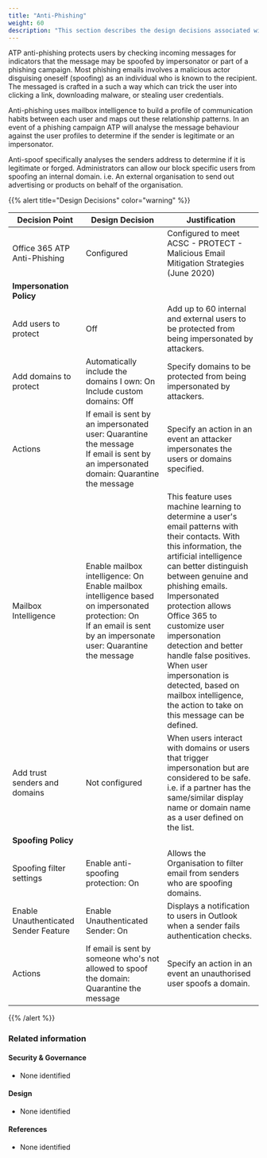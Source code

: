 ```yaml
---
title: "Anti-Phishing"
weight: 60
description: "This section describes the design decisions associated with Anti-Phishing Microsoft 365 security features for system(s) built using ASD's Blueprint for Secure Cloud."
---
```


ATP anti-phishing protects users by checking incoming messages for indicators that the message may be spoofed by impersonator or part of a phishing campaign. Most phishing emails involves a malicious actor disguising oneself (spoofing) as an individual who is known to the recipient. The messaged is crafted in a such a way which can trick the user into clicking a link, downloading malware, or stealing user credentials.

Anti-phishing uses mailbox intelligence to build a profile of communication habits between each user and maps out these relationship patterns. In an event of a phishing campaign ATP will analyse the message behaviour against the user profiles to determine if the sender is legitimate or an impersonator.

Anti-spoof specifically analyses the senders address to determine if it is legitimate or forged. Administrators can allow our block specific users from spoofing an internal domain. i.e. An external organisation to send out advertising or products on behalf of the organisation.

{{% alert title="Design Decisions" color="warning" %}}

| Decision Point                        | Design Decision                                                                                                                                                           | Justification                                                                                                                                                                                                                                                                                                                                                                                                                                                |
|---------------------------------------|---------------------------------------------------------------------------------------------------------------------------------------------------------------------------|--------------------------------------------------------------------------------------------------------------------------------------------------------------------------------------------------------------------------------------------------------------------------------------------------------------------------------------------------------------------------------------------------------------------------------------------------------------|
| Office 365 ATP Anti-Phishing          | Configured                                                                                                                                                                | Configured to meet ACSC - PROTECT - Malicious Email Mitigation Strategies (June 2020)                                                                                                                                                                                                                                                                                                                                                                        |
| **Impersonation Policy**              |                                                                                                                                                                           |                                                                                                                                                                                                                                                                                                                                                                                                                                                              |
| Add users to protect                  | Off                                                                                                                                                                       | Add up to 60 internal and external users to be protected from being impersonated by attackers.                                                                                                                                                                                                                                                                                                                                                               |
| Add domains to protect                | Automatically include the domains I own: On<br>Include custom domains: Off                                                                                                | Specify domains to be protected from being impersonated by attackers.                                                                                                                                                                                                                                                                                                                                                                                        |
| Actions                               | If email is sent by an impersonated user: Quarantine the message<br>If email is sent by an impersonated domain: Quarantine the message                                    | Specify an action in an event an attacker impersonates the users or domains specified.                                                                                                                                                                                                                                                                                                                                                                       |
| Mailbox Intelligence                  | Enable mailbox intelligence: On<br>Enable mailbox intelligence based on impersonated protection: On<br>If an email is sent by an impersonate user: Quarantine the message | This feature uses machine learning to determine a user's email patterns with their contacts. With this information, the artificial intelligence can better distinguish between genuine and phishing emails.<br>Impersonated protection allows Office 365 to customize user impersonation detection and better handle false positives. When user impersonation is detected, based on mailbox intelligence, the action to take on this message can be defined. |
| Add trust senders and domains         | Not configured                                                                                                                                                            | When users interact with domains or users that trigger impersonation but are considered to be safe. i.e. if a partner has the same/similar display name or domain name as a user defined on the list.                                                                                                                                                                                                                                                        |
| **Spoofing Policy**                   |                                                                                                                                                                           |                                                                                                                                                                                                                                                                                                                                                                                                                                                              |
| Spoofing filter settings              | Enable anti-spoofing protection: On                                                                                                                                        | Allows the Organisation to filter email from senders who are spoofing domains.                                                                                                                                                                                                                                                                                                                                                                               |
| Enable Unauthenticated Sender Feature | Enable Unauthenticated Sender: On                                                                                                                                         | Displays a notification to users in Outlook when a sender fails authentication checks.                                                                                                                                                                                                                                                                                                                                                                       |
| Actions                               | If email is sent by someone who's not allowed to spoof the domain: Quarantine the message                                                                                | Specify an action in an event an unauthorised user spoofs a domain.                                                                                                                                                                                                                                                                                                                                                                                          |

{{% /alert %}}

### Related information

#### Security & Governance

* None identified

#### Design

* None identified

#### References

* None identified